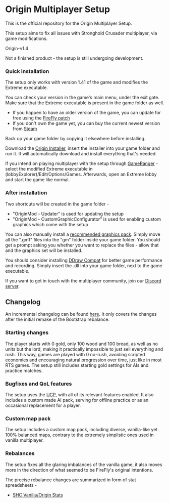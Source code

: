 # Origin Multiplayer Setup

This is the official repository for the Origin Multiplayer Setup.

This setup aims to fix all issues with Stronghold Crusader multiplayer, via game modifications.

Origin-v1.4

Not a finished product - the setup is still undergoing development.

### Quick installation

The setup only works with version 1.41 of the game and modifies the Extreme executable.

You can check your version in the game's main menu, under the exit gate. Make sure that the Extreme executable is present in the game folder as well.
- If you happen to have an older version of the game, you can update for free using the [FireFly patch](http://www.strongholdcrusaderhd.com/patch.html)
- If you don't own the game yet, you can buy the current newest version from [Steam](https://store.steampowered.com/app/40970/Stronghold_Crusader_HD/)

Back up your game folder by copying it elsewhere before installing.

Download the [Origin Installer](https://github.com/Altaruss28/Origin/raw/main/OriginInstaller.exe), insert the installer into your game folder and run it. It will automatically download and install everything that's needed.

If you intend on playing multiplayer with the setup through [GameRanger](https://www.gameranger.com/) - select the modified Extreme executable in (lobbyExplorer)/Edit/Options/Games.
Afterwards, open an Extreme lobby and start the game like normal.

### After installation

Two shortcuts will be created in the game folder - 
- "OriginMod - Updater" is used for updating the setup
- "OriginMod - CustomGraphicConfigurator" is used for enabling custom graphics which come with the setup

You can also manually install a [recommended graphics pack](https://drive.google.com/file/d/1f6gETtZSEHc0zsw0GnZCNJBrAszlxUEg/view?usp=sharing).
Simply move all the ".gm1" files into the "gm" folder inside your game folder.
You should get a prompt asking you whether you want to replace the files - allow that and the graphics set will be installed.

You should consider installing [DDraw Compat](https://github.com/narzoul/DDrawCompat/releases/download/v0.3.1/DDrawCompat-v0.3.1.zip) for better game performance and recording.
Simply insert the .dll into your game folder, next to the game executable.

If you want to get in touch with the multiplayer community, join our [Discord server](https://discord.gg/SaAx3RubHF).

## Changelog

An incremental changelog can be found [here](Documentation/incrementalChangelog.md).
It only covers the changes after the initial remake of the Bootstrap rebalance.

### Starting changes

The player starts with 0 gold, only 100 wood and 100 bread, as well as no units but the lord, making it practically impossible to just sell everything and rush.
This way, games are played with 0 no-rush, avoiding scripted economies and encouraging natural progression over time, just like in most RTS games.
The setup still includes starting gold settings for AIs and practice matches.

### Bugfixes and QoL features

The setup uses the [UCP](https://unofficialcrusaderpatch.github.io/), with all of its relevant features enabled.
It also includes a custom made AI pack, serving for offline practice or as an occasional replacement for a player.

### Custom map pack

The setup includes a custom map pack, including diverse, vanilla-like yet 100% balanced maps, contrary to the extremely simplistic ones used in vanilla multiplayer.

### Rebalances

The setup fixes all the glaring imbalances of the vanilla game, it also moves more in the direction of what seemed to be FireFly's original intentions.

The precise rebalance changes are summarized in form of stat spreadsheets - 
- [SHC Vanilla/Origin Stats](https://docs.google.com/spreadsheets/d/1d87q-HgE3XSqTcaYnSKE_r03JsgBWnNfprGisYajTlA/edit?usp=sharing)
